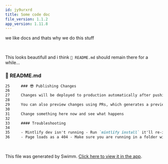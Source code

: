 ```yaml
---
id: jy9urxrd
title: Some code doc
file_version: 1.1.2
app_version: 1.11.8
---
```


we like docs and thats why we do this stuff

<br/>

This looks beautifull and i think `📄 README.md` should remain there for a while...
<!-- NOTE-swimm-snippet: the lines below link your snippet to Swimm -->
### 📄 README.md
```markdown
25     ### 😎 Publishing Changes
26     
27     Changes will be deployed to production automatically after pushing to the default branch.
28     
29     You can also preview changes using PRs, which generates a preview link of the docs.
30     
31     Change something here now and see what happens
32     
33     #### Troubleshooting
34     
35     - Mintlify dev isn't running - Run `mintlify install` it'll re-install dependencies.
36     - Page loads as a 404 - Make sure you are running in a folder with `mint.json` and some other stuff....
```

<br/>

This file was generated by Swimm. [Click here to view it in the app](https://app.swimm.io/repos/Z2l0aHViJTNBJTNBZG9jcyUzQSUzQXN0ZWRkYQ==/docs/jy9urxrd).
